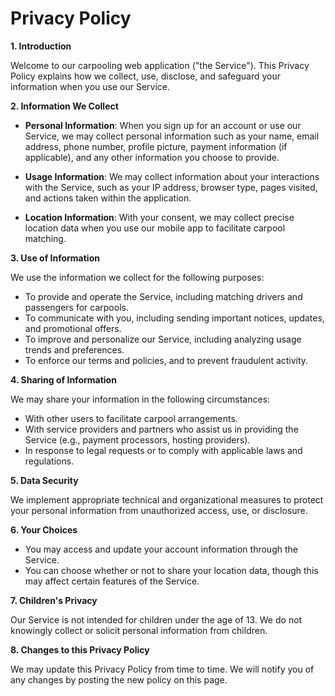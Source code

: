 # Privacy Policy

**1. Introduction**

Welcome to our carpooling web application ("the Service"). This Privacy Policy explains how we collect, use, disclose, and safeguard your information when you use our Service.

**2. Information We Collect**

- **Personal Information**: When you sign up for an account or use our Service, we may collect personal information such as your name, email address, phone number, profile picture, payment information (if applicable), and any other information you choose to provide.
  
- **Usage Information**: We may collect information about your interactions with the Service, such as your IP address, browser type, pages visited, and actions taken within the application.
  
- **Location Information**: With your consent, we may collect precise location data when you use our mobile app to facilitate carpool matching.

**3. Use of Information**

We use the information we collect for the following purposes:

- To provide and operate the Service, including matching drivers and passengers for carpools.
- To communicate with you, including sending important notices, updates, and promotional offers.
- To improve and personalize our Service, including analyzing usage trends and preferences.
- To enforce our terms and policies, and to prevent fraudulent activity.

**4. Sharing of Information**

We may share your information in the following circumstances:

- With other users to facilitate carpool arrangements.
- With service providers and partners who assist us in providing the Service (e.g., payment processors, hosting providers).
- In response to legal requests or to comply with applicable laws and regulations.

**5. Data Security**

We implement appropriate technical and organizational measures to protect your personal information from unauthorized access, use, or disclosure.

**6. Your Choices**

- You may access and update your account information through the Service.
- You can choose whether or not to share your location data, though this may affect certain features of the Service.

**7. Children's Privacy**

Our Service is not intended for children under the age of 13. We do not knowingly collect or solicit personal information from children.

**8. Changes to this Privacy Policy**

We may update this Privacy Policy from time to time. We will notify you of any changes by posting the new policy on this page.